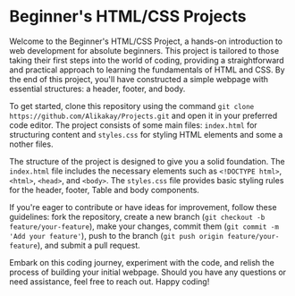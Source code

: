 ﻿# Beginner's HTML/CSS Projects

Welcome to the Beginner's HTML/CSS Project, a hands-on introduction to web development for absolute beginners. This project is tailored to those taking their first steps into the world of coding, providing a straightforward and practical approach to learning the fundamentals of HTML and CSS. By the end of this project, you'll have constructed a simple webpage with essential structures: a header, footer, and body.

To get started, clone this repository using the command `git clone https://github.com/Alikakay/Projects.git` and open it in your preferred code editor. The project consists of some main files: `index.html` for structuring content and `styles.css` for styling HTML elements and some a nother files.

The structure of the project is designed to give you a solid foundation. The `index.html` file includes the necessary elements such as `<!DOCTYPE html>`, `<html>`, `<head>`, and `<body>`. The `styles.css` file provides basic styling rules for the header, footer, Table and body components.

If you're eager to contribute or have ideas for improvement, follow these guidelines: fork the repository, create a new branch (`git checkout -b feature/your-feature`), make your changes, commit them (`git commit -m 'Add your feature'`), push to the branch (`git push origin feature/your-feature`), and submit a pull request.

Embark on this coding journey, experiment with the code, and relish the process of building your initial webpage. Should you have any questions or need assistance, feel free to reach out. Happy coding!


